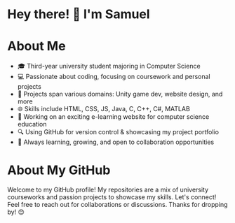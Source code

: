 # Hey there! 👋 I'm Samuel
# About Me
- 🎓 Third-year university student majoring in Computer Science
- 💻 Passionate about coding, focusing on coursework and personal projects
- 🚀 Projects span various domains: Unity game dev, website design, and more
- 🌐 Skills include HTML, CSS, JS, Java, C, C++, C#, MATLAB
- 🎯 Working on an exciting e-learning website for computer science education
- 🔍 Using GitHub for version control & showcasing my project portfolio
- 🌱 Always learning, growing, and open to collaboration opportunities

# About My GitHub
Welcome to my GitHub profile! My repositories are a mix of university courseworks and passion projects to showcase my skills.
Let's connect! Feel free to reach out for collaborations or discussions.
Thanks for dropping by! 😊
